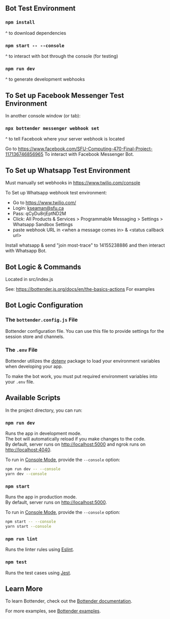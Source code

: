 ## Bot Test Environment

### `npm install`

^ to download dependencies

### `npm start -- --console`

^ to interact with bot through the console (for testing)

### `npm run dev`

^ to generate development webhooks

## To Set up Facebook Messenger Test Environment

In another console window (or tab):

### `npx bottender messenger webhook set`

^ to tell Facebook where your server webhook is located

Go to https://www.facebook.com/SFU-Computing-470-Final-Project-117136746856965
To interact with Facebook Messenger Bot.

## To Set up Whatsapp Test Environment

Must manually set webhooks in https://www.twilio.com/console

To Set up Whatsapp webhook test environment:
- Go to https://www.twilio.com/
- Login: kseaman@sfu.ca
- Pass: qCyDu8rjEptND2M
- Click: All Products & Services > Programmable Messaging > Settings > Whatsapp Sandbox 
  Settings 
- paste webhook URL in \<when a message comes in\> & \<status callback url\>

Install whatsapp & send "join most-trace" to 14155238886 and then interact with
Whatsapp Bot. 

## Bot Logic & Commands

Located in src/index.js

See: https://bottender.js.org/docs/en/the-basics-actions For examples

## Bot Logic Configuration

### The `bottender.config.js` File

Bottender configuration file. You can use this file to provide settings for the session store and channels.

### The `.env` File

Bottender utilizes the [dotenv](https://www.npmjs.com/package/dotenv) package to load your environment variables when developing your app.

To make the bot work, you must put required environment variables into your `.env` file.

## Available Scripts

In the project directory, you can run:

### `npm run dev`

Runs the app in development mode.<br>
The bot will automatically reload if you make changes to the code.<br>
By default, server runs on [http://localhost:5000](http://localhost:5000) and ngrok runs on [http://localhost:4040](http://localhost:4040).

To run in [Console Mode](https://bottender.js.org/docs/en/the-basics-console-mode), provide the `--console` option:

```sh
npm run dev -- --console
yarn dev --console
```

### `npm start`

Runs the app in production mode.<br>
By default, server runs on [http://localhost:5000](http://localhost:5000).

To run in [Console Mode](https://bottender.js.org/docs/en/the-basics-console-mode), provide the `--console` option:

```sh
npm start -- --console
yarn start --console
```

### `npm run lint`

Runs the linter rules using [Eslint](https://eslint.org/).

### `npm test`

Runs the test cases using [Jest](https://jestjs.io/).

## Learn More

To learn Bottender, check out the [Bottender documentation](https://bottender.js.org/docs/en/getting-started).

For more examples, see [Bottender examples](https://github.com/Yoctol/bottender/tree/master/examples).
